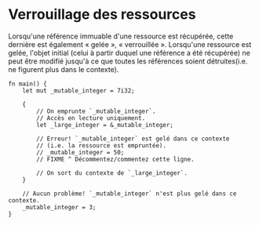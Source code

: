 # Verrouillage des ressources

Lorsqu'une référence immuable d'une ressource est récupérée, cette dernière est également « gelée », « verrouillée ». Lorsqu'une ressource est gelée, l'objet initial (celui à partir duquel une référence a été récupérée) ne peut être modifié jusqu'à ce que toutes les références soient détruites(i.e. ne figurent plus dans le contexte).

```rust,editable
fn main() {
    let mut _mutable_integer = 7i32;

    {
        // On emprunte `_mutable_integer`.
        // Accès en lecture uniquement.
        let _large_integer = &_mutable_integer;

        // Erreur! `_mutable_integer` est gelé dans ce contexte
        // (i.e. la ressource est empruntée).
        // _mutable_integer = 50;
        // FIXME ^ Décommentez/commentez cette ligne.

        // On sort du contexte de `_large_integer`.
    }

    // Aucun problème! `_mutable_integer` n'est plus gelé dans ce contexte.
    _mutable_integer = 3;
}

```
